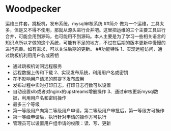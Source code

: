 # Woodpecker
运维三件套，跳板机，发布系统，mysql审核系统
##简介
做为一个运维，工具太多，但是又不得不使用，那就从源头进行合并吧。这里把运维的三个主要工具进行合并，可能会用到源码，也可能用不到源码。本人主要是为了学习一些相关语言的知识点所以才做的这个系统，可能有不足的地方，不过在后期的版本更新中慢慢的进行完善。如有需求，可以关注后期的更新。
##功能特性
1、实现远程访问，通过跳板机利用用户名或密钥
- 通过跳板机访问远程服务
- 远程数据上传和下载
2、实现发布系统，利用用户名或密钥
- 在不影响用户请求的前提下发布应用
- 发布过程中实时打印日志，打印日志行数可以设置
- 自动设置slb或者对nginx的upstreams增删操作
3、通过审核更新mysql数据，利用用户名和密码操作
- 最多三个等级
- 第一等级用户向第二等级用户申请，第二等级用户审批后，第一等级方可操作
- 第一等级申请后，执行针对申请的操作方可执行
- 管理员可以设置用户组申请的权限：读、写、更新
